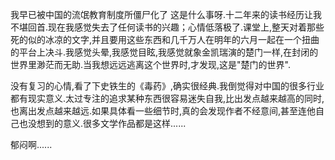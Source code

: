 <p>我早已被中国的流氓教育制度所僵尸化了 这是什么事呀.十二年来的读书经历让我不堪回首.现在我感觉失去了任何读书的兴趣；心情低落极了.课堂上,整天对着那些死的似的冰凉的文字,并且要用这些东西和几千万人在明年的六月一起在一个扭曲的平台上决斗.我感觉头晕,我感觉目眩,我感觉就象金凯瑞演的楚门一样,在封闭的世界里渺茫而无助.当我想远远逃离这个世界时,才发现,这是"楚门的世界".</p><p>没有复习的心情,看了下史铁生的《毒药》,确实很经典.我倒觉得对中国的很多行业都有现实意义.太过专注的追求某种东西很容易迷失自我,比出发点越来越高的同时,也离出发点越来越远.如果具体看一些细节时,真的会发现作者不经意间,甚至连他自己也没想到的意义.很多文学作品都是这样......</p><p>郁闷啊......</p>